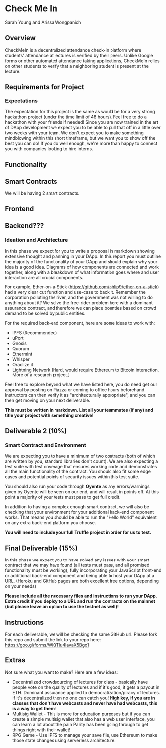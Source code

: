 # Check Me In

Sarah Young and Arissa Wongpanich


## Overview

CheckMeIn is a decentralized attendance check-in platform where students' attendance at lectures is verified by their peers. Unlike Google forms or other automated attendance taking applications, CheckMeIn relies on other students to verify that a neighboring student is present at the lecture.

## Requirements for Project


### Expectations

The expectation for this project is the same as would be for a very strong hackathon project (under the time limit of 48 hours). Feel free to do a hackathon with your friends if needed! Since you are now trained in the art of DApp development we expect you to be able to pull that off in a little over two weeks with your team. We don't expect you to make something mindblowing within this short timeframe, but we want you to show off the best you can do! If you do well enough, we're more than happy to connect you with companies looking to hire interns.

## Functionality

## Smart Contracts

We will be having 2 smart contracts. 

## Frontend

## Backend???

### Ideation and Architecture

In this phase we expect for you to write a proposal in markdown showing extensive thought and planning in your DApp. In this report you must outline the majority of the functionality of your DApp and should explain why your idea is a good idea. Diagrams of how components are connected and work together, along with a breakdown of what information goes where and user interaction are all crucial components.

For example, Ether-on-a-Stick (https://github.com/phlip9/ether-on-a-stick) had a very clear cut function and use-case to back it. Remember the corporation polluting the river, and the government was not willing to do anything about it? We solve the free-rider problem here with a dominant assurance contract, and therefore we can place bounties based on crowd demand to be solved by public entities.

For the required back-end component, here are some ideas to work with:
- IPFS (Recommended)
- uPort
- Gnosis
- Quorum
- Ethermint
- Whisper
- Oraclize.it
- Lightning Network (Hard, would require Ethereum to Bitcoin interaction. More of a research project.)

Feel free to explore beyond what we have listed here, you do need get our approval by posting on Piazza or coming to office hours beforehand. Instructors can then verify it as "architecturally appropriate", and you can then get moving on your next deliverable.

**This must be written in markdown. List all your teammates (if any) and title your project with something creative!**

## Deliverable 2 (10%)

### Smart Contract and Environment

We are expecting you to have a minimum of two contracts (both of which are written by you, standard libraries don't count). We are also expecting a test suite with test coverage that ensures working code and demonstrates all the main functionality of the contract. You should also fit some edge cases and potential points of security issues within this test suite.

You should also run your code through **Oyente** as any errors/warnings given by Oyente will be seen on our end, and will result in points off. At this point a majority of your tests must pass to get full credit.

In addition to having a complex enough smart contract, we will also be checking that your environment for your additional back-end component works. That means you should be able to run the "Hello World" equivalent on any extra back-end platform you choose.

**You will need to include your full Truffle project in order for us to test.**

## Final Deliverable (15%)

In this phase we expect you to have solved any issues with your smart contract that we may have found (all tests must pass, and all promised functionality must be working), fully incorporating your JavaScript front-end or additional back-end component and being able to host your DApp at a URL. (Heroku and GitHub pages are both excellent free options, depending on your needs)

**Please include all the necessary files and instructions to run your DApp. Extra credit if you deploy to a URL and run the contracts on the mainnet (but please leave an option to use the testnet as well)!**

## Instructions

For each deliverable, we will be checking the same GitHub url. Please fork this repo and submit the link to your repo here: https://goo.gl/forms/WlQTlu4lavaX5Bgx1

## Extras

Not sure what you want to make? Here are a few ideas:
 - Decentralized crowdsourcing of lectures for class - basically have people vote on the quality of lectures and if it's good, it gets a payout in ETH. Dominant assurance applied to democratization/piracy of lectures. If it's decentralized then no one can catch you! **High key, if you are in classes that don't have webcasts and never have had webcasts, this is a way to get them!**
 - Multisig Wallet - This is more for education purposes but if you can create a simple multisig wallet that also has a web user interface, you can learn a lot about the pain Parity has been going through to get things right with their wallet!
 - RPG Game - Use IPFS to manage your save file, use Ethereum to make those state changes using serverless architecture.
